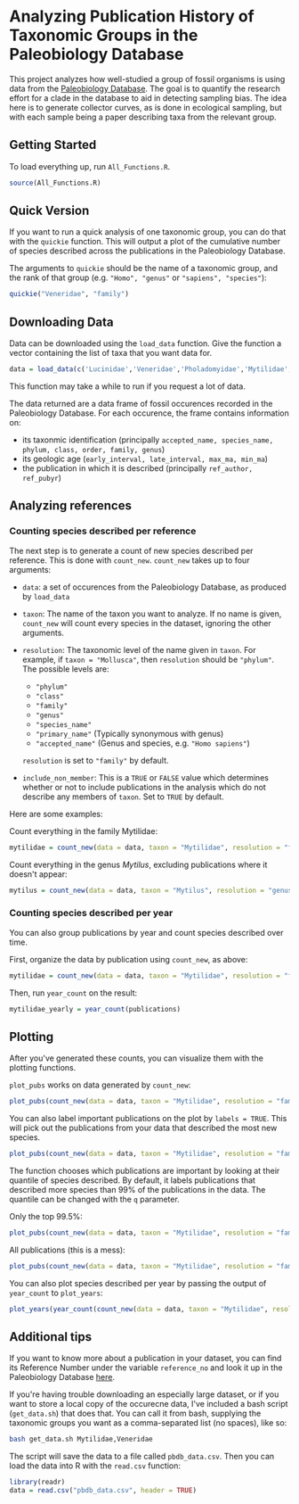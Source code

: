 # Analyzing Publication History of Taxonomic Groups in the Paleobiology Database

This project analyzes how well-studied a group of fossil organisms is using data from the [Paleobiology Database](https://paleobiodb.org/). The goal is to quantify the research effort for a clade in the database to aid in detecting sampling bias. The idea here is to generate collector curves, as is done in ecological sampling, but with each sample being a paper describing taxa from the relevant group.

## Getting Started

To load everything up, run `All_Functions.R`.

```r
source(All_Functions.R)
```

## Quick Version

If you want to run a quick analysis of one taxonomic group, you can do that with the `quickie` function. This will output a plot of the cumulative number of species described across the publications in the Paleobiology Database.

The arguments to `quickie` should be the name of a taxonomic group, and the rank of that group (e.g. `"Homo", "genus"` or `"sapiens", "species"`):

```r
quickie("Veneridae", "family")
```

## Downloading Data

Data can be downloaded using the `load_data` function. Give the function a vector containing the list of taxa
that you want data for.

```r
data = load_data(c('Lucinidae','Veneridae','Pholadomyidae','Mytilidae','Pectinidae'))
```

This function may take a while to run if you request a lot of data.

The data returned are a data frame of fossil occurences recorded in the Paleobiology Database. For each occurence, 
the frame contains information on:

* its taxonmic identification (principally `accepted_name, species_name, phylum, class, order, family, genus`)
* its geologic age (`early_interval, late_interval, max_ma, min_ma`)
* the publication in which it is described (principally `ref_author, ref_pubyr`)


## Analyzing references

### Counting species described per reference

The next step is to generate a count of new species described per reference. This is done with `count_new`.
`count_new` takes up to four arguments:

* `data`: a set of occurences from the Paleobiology Database, as produced by `load_data`
* `taxon`: The name of the taxon you want to analyze. If no name is given, `count_new` will count every species in the dataset, ignoring the other arguments.
* `resolution`: The taxonomic level of the name given in `taxon`. For example, if `taxon = "Mollusca"`, then `resolution` should be `"phylum"`. The possible levels are:
  * `"phylum"`
  * `"class"`
  * `"family"`
  * `"genus"`
  * `"species_name"`
  * `"primary_name"` (Typically synonymous with genus)
  * `"accepted_name"` (Genus and species, e.g. `"Homo sapiens"`)
  
  `resolution` is set to `"family"` by default.
* `include_non_member`: This is a `TRUE` or `FALSE` value which determines whether or not to include publications in the analysis which do not describe any members of `taxon`. Set to `TRUE` by default.

Here are some examples:

Count everything in the family Mytilidae:
```r
mytilidae = count_new(data = data, taxon = "Mytilidae", resolution = "family")
```

Count everything in the genus _Mytilus_, excluding publications where it doesn't appear:
```r
mytilus = count_new(data = data, taxon = "Mytilus", resolution = "genus", include_non_member = FALSE)
```

### Counting species described per year

You can also group publications by year and count species described over time.

First, organize the data by publication using `count_new`, as above:

```r
mytilidae = count_new(data = data, taxon = "Mytilidae", resolution = "family")
```

Then, run `year_count` on the result:

```r
mytilidae_yearly = year_count(publications)
```

## Plotting

After you've generated these counts, you can visualize them with the plotting functions.

`plot_pubs` works on data generated by `count_new`:

```r
plot_pubs(count_new(data = data, taxon = "Mytilidae", resolution = "family"))
```

You can also label important publications on the plot by `labels = TRUE`. This will pick out the publications from your data that described the most new species.

```r
plot_pubs(count_new(data = data, taxon = "Mytilidae", resolution = "family"), labels = TRUE)
```

The function chooses which publications are important by looking at their quantile of species described. By default, it labels publications that described more species than 99% of the publications in the data. The quantile can be changed with the `q` parameter.

Only the top 99.5%:
```r
plot_pubs(count_new(data = data, taxon = "Mytilidae", resolution = "family"), labels = TRUE, q = 0.995)
```

All publications (this is a mess):
```r
plot_pubs(count_new(data = data, taxon = "Mytilidae", resolution = "family"), labels = TRUE, q = 0)
```

You can also plot species described per year by passing the output of `year_count` to `plot_years`:

```r
plot_years(year_count(count_new(data = data, taxon = "Mytilidae", resolution = "family")))
```

## Additional tips

If you want to know more about a publication in your dataset, you can find its Reference Number under the variable `reference_no` and look it up in the Paleobiology Database [here](https://paleobiodb.org/classic/displaySearchRefs?type=view).

If you're having trouble downloading an especially large dataset, or if you want to store a local copy of the occurecne data, I've included a bash script (`get_data.sh`) that does that. You can call it from bash, supplying the taxonomic groups you want as a comma-separated list (no spaces), like so:

```bash
bash get_data.sh Mytilidae,Veneridae
```

The script will save the data to a file called `pbdb_data.csv`. Then you can load the data into R with the `read.csv` function:

```r
library(readr)
data = read.csv("pbdb_data.csv", header = TRUE)
```